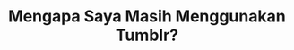 ---
title: Mengapa Saya Masih Menggunakan Tumblr?
update: YYYY-MM-DD
excerpt: "Tumblr itu gratis hosting foto, juga lebih sehat dibandingkan Instagram"
---